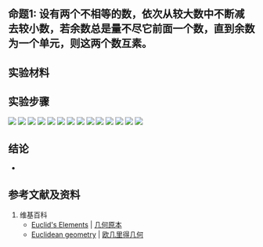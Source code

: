 ## 命题1: 设有两个不相等的数，依次从较大数中不断减去较小数，若余数总是量不尽它前面一个数，直到余数为一个单元，则这两个数互素。

## 实验材料

## 实验步骤

![](/images/欧几里得几何/欧几里得元素中典型的几何实验/卷7/命题1/1a1.jpg)
![](/images/欧几里得几何/欧几里得元素中典型的几何实验/卷7/命题1/1a2.jpg)
![](/images/欧几里得几何/欧几里得元素中典型的几何实验/卷7/命题1/1a3.jpg)
![](/images/欧几里得几何/欧几里得元素中典型的几何实验/卷7/命题1/1a4.jpg)
![](/images/欧几里得几何/欧几里得元素中典型的几何实验/卷7/命题1/1a5.jpg)
![](/images/欧几里得几何/欧几里得元素中典型的几何实验/卷7/命题1/1a6.jpg)
![](/images/欧几里得几何/欧几里得元素中典型的几何实验/卷7/命题1/1a7.jpg)
![](/images/欧几里得几何/欧几里得元素中典型的几何实验/卷7/命题1/1a8.jpg)
![](/images/欧几里得几何/欧几里得元素中典型的几何实验/卷7/命题1/1a9.jpg)
![](/images/欧几里得几何/欧几里得元素中典型的几何实验/卷7/命题1/1a10.jpg)
![](/images/欧几里得几何/欧几里得元素中典型的几何实验/卷7/命题1/1a11.jpg)
![](/images/欧几里得几何/欧几里得元素中典型的几何实验/卷7/命题1/1a12.jpg)
![](/images/欧几里得几何/欧几里得元素中典型的几何实验/卷7/命题1/1a13.jpg)
![](/images/欧几里得几何/欧几里得元素中典型的几何实验/卷7/命题1/1a14.jpg)

## 结论

- 

## 参考文献及资料

1. 维基百科
	- [Euclid's Elements](https://en.wikipedia.org/wiki/Euclid%27s_Elements) | [几何原本](https://zh.wikipedia.org/wiki/%E5%87%A0%E4%BD%95%E5%8E%9F%E6%9C%AC) 
	- [Euclidean geometry](https://en.wikipedia.org/wiki/Euclidean_geometry) | [欧几里得几何](https://zh.wikipedia.org/wiki/%E6%AC%A7%E5%87%A0%E9%87%8C%E5%BE%97%E5%87%A0%E4%BD%95) 

